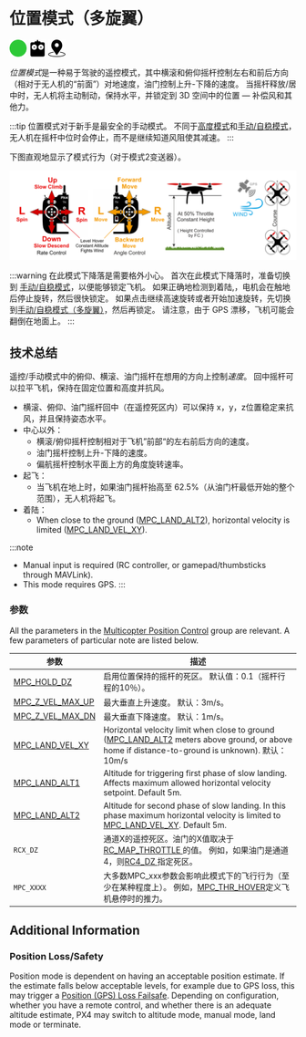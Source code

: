 # 位置模式（多旋翼）

[<img src="../../assets/site/difficulty_easy.png" title="易于飞行" width="30px" />](../getting_started/flight_modes.md#key_difficulty)&nbsp;[<img src="../../assets/site/remote_control.svg" title="需要手动或遥控控制" width="30px" />](../getting_started/flight_modes.md#key_manual)&nbsp;[<img src="../../assets/site/position_fixed.svg" title="需要定位修复（例如GPS）" width="30px" />](../getting_started/flight_modes.md#key_position_fixed)

*位置模式*是一种易于驾驶的遥控模式，其中横滚和俯仰摇杆控制左右和前后方向（相对于无人机的“前面”）对地速度，油门控制上升-下降的速度。 当摇杆释放/居中时，无人机将主动制动，保持水平，并锁定到 3D 空间中的位置 — 补偿风和其他力。

:::tip
位置模式对于新手是最安全的手动模式。 不同于[高度模式](../flight_modes/altitude_mc.md)和[手动/自稳模式](../flight_modes/manual_stabilized_mc.md)，无人机在摇杆中位时会停止，而不是继续知道风阻使其减速。
:::

下图直观地显示了模式行为（对于模式2变送器）。

![MC Position Mode](../../assets/flight_modes/position_MC.png)

:::warning
在此模式下降落是需要格外小心。 首次在此模式下降落时，准备切换到 [手动/自稳模式](../flight_modes/manual_stabilized_mc.md)，以便能够锁定飞机。 如果正确地检测到着陆,，电机会在触地后停止旋转，然后很快锁定。 如果点击继续高速旋转或者开始加速旋转，先切换到[手动/自稳模式（多旋翼）](../flight_modes/manual_stabilized_mc.md)，然后再锁定。 请注意，由于 GPS 漂移，飞机可能会翻倒在地面上。
:::

## 技术总结

遥控/手动模式中的俯仰、横滚、油门摇杆在想用的方向上控制*速度*。 回中摇杆可以拉平飞机，保持在固定位置和高度并抗风。

* 横滚、俯仰、油门摇杆回中（在遥控死区内）可以保持 x，y，z位置稳定来抗风，并且保持姿态水平。
* 中心以外： 
  * 横滚/俯仰摇杆控制相对于飞机”前部“的左右前后方向的速度。
  * 油门摇杆控制上升-下降的速度。
  * 偏航摇杆控制水平面上方的角度旋转速率。
* 起飞： 
  * 当飞机在地上时，如果油门摇杆抬高至 62.5%（从油门杆最低开始的整个范围），无人机将起飞。
* 着陆： 
  * When close to the ground ([MPC_LAND_ALT2](#MPC_LAND_ALT2)), horizontal velocity is limited ([MPC_LAND_VEL_XY](#MPC_LAND_VEL_XY)).

:::note

* Manual input is required (RC controller, or gamepad/thumbsticks through MAVLink).
* This mode requires GPS.
:::

### 参数

All the parameters in the [Multicopter Position Control](../advanced_config/parameter_reference.md#multicopter-position-control) group are relevant. A few parameters of particular note are listed below.

| 参数                                                                                                          | 描述                                                                                                                                                                                 |
| ----------------------------------------------------------------------------------------------------------- | ---------------------------------------------------------------------------------------------------------------------------------------------------------------------------------- |
| <span id="MPC_HOLD_DZ"></span>[MPC_HOLD_DZ](../advanced_config/parameter_reference.md#MPC_HOLD_DZ)             | 启用位置保持的摇杆的死区。 默认值：0.1（摇杆行程的10％）。                                                                                                                                                   |
| <span id="MPC_Z_VEL_MAX_UP"></span>[MPC_Z_VEL_MAX_UP](../advanced_config/parameter_reference.md#MPC_Z_VEL_MAX_UP) | 最大垂直上升速度。 默认：3m/s。                                                                                                                                                                 |
| <span id="MPC_Z_VEL_MAX_DN"></span>[MPC_Z_VEL_MAX_DN](../advanced_config/parameter_reference.md#MPC_Z_VEL_MAX_DN) | 最大垂直下降速度。 默认：1m/s。                                                                                                                                                                 |
| <span id="MPC_LAND_VEL_XY"></span>[MPC_LAND_VEL_XY](../advanced_config/parameter_reference.md#MPC_LAND_VEL_XY)     | Horizontal velocity limit when close to ground ([MPC_LAND_ALT2](#MPC_LAND_ALT2) meters above ground, or above home if distance-to-ground is unknown). 默认：10m/s                   |
| <span id="MPC_LAND_ALT1"></span>[MPC_LAND_ALT1](../advanced_config/parameter_reference.md#MPC_LAND_ALT1)         | Altitude for triggering first phase of slow landing. Affects maximum allowed horizontal velocity setpoint. Default 5m.                                                             |
| <span id="MPC_LAND_ALT2"></span>[MPC_LAND_ALT2](../advanced_config/parameter_reference.md#MPC_LAND_ALT2)         | Altitude for second phase of slow landing. In this phase maximum horizontal velocity is limited to [MPC_LAND_VEL_XY](#MPC_LAND_VEL_XY). Default 5m.                              |
| <span id="RCX_DZ"></span>`RCX_DZ`                                                                           | 通道X的遥控死区。油门的X值取决于[ RC_MAP_THROTTLE ](../advanced_config/parameter_reference.md#RC_MAP_THROTTLE)的值。 例如，如果油门是通道4，则[RC4_DZ ](../advanced_config/parameter_reference.md#RC4_DZ)指定死区。 |
| <span id="MPC_xxx"></span>`MPC_XXXX`                                                                         | 大多数MPC_xxx参数会影响此模式下的飞行行为（至少在某种程度上）。 例如，[MPC_THR_HOVER](../advanced_config/parameter_reference.md#MPC_THR_HOVER)定义飞机悬停时的推力。                                                       |

## Additional Information

### Position Loss/Safety

Position mode is dependent on having an acceptable position estimate. If the estimate falls below acceptable levels, for example due to GPS loss, this may trigger a [Position (GPS) Loss Failsafe](../config/safety.md#position-gps-loss-failsafe). Depending on configuration, whether you have a remote control, and whether there is an adequate altitude estimate, PX4 may switch to altitude mode, manual mode, land mode or terminate.